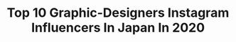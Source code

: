 ---
title: Top 10 Graphic-Designers Instagram Influencers In Japan In 2020
description: >-
  Find top graphic-designers Instagram influencers in Japan in 2020. Most popular hashtags: #stayhome #graphic #creative #artwork.
platform: Instagram
profiles:
  - username: "chispipika"
    fullname: >-
      ♡ 忘れられない鋼 🍂
    location: "Japan"
    followers: 8322
    engagement: 2040
    commentsToLikes: 0.053542
    id: ck5zyixk79yx80i14nnz9e6zn
    verified: false
    hashtags: "#alphahype, #animals, #theuniversalart, #postureos"
  - username: "hantaraki"
    fullname: >-
      Hunter
    location: "Japan"
    followers: 62295
    engagement: 2300
    commentsToLikes: 0.008202
    id: ck8wdayv0dl140j78zbt1bzaa
    verified: false
    hashtags: ""
  - username: "eric_flowerboy"
    fullname: >-
      Eric Aleson
    location: "Japan"
    followers: 57685
    engagement: 215
    commentsToLikes: 0.006122
    id: ck5hnu9z2oejl0i11mvdin5qk
    verified: false
    hashtags: "#tgif, #weekend, #versace, #valentines"
  - username: "yeelaine_"
    fullname: >-
      E L🐯I N E  Y E E
    location: "Japan"
    followers: 48288
    engagement: 330
    commentsToLikes: 0.015748
    id: ck0w5hytn3qi40i19kyrmxbnu
    verified: false
    hashtags: "#rsnap, #balenciaga, #geddit, #gucci"
  - username: "ai_mogmog"
    fullname: >-
      Ai Horikawa
    location: "Japan"
    followers: 26569
    engagement: 371
    commentsToLikes: 0.016233
    id: ck55pkg82aqyt0i115qp1f7g6
    verified: false
    hashtags: ""
  - username: "dorimiiiiiii"
    fullname: >-
      M!DOR!
    location: "Japan"
    followers: 10037
    engagement: 567
    commentsToLikes: 0.011549
    id: ckaor0r8bl7un0i78a9hy1k6p
    verified: false
    hashtags: "#trump, #gallery, #boxart, #night"
  - username: "obatasaki"
    fullname: >-
      obatasaki
    location: "Japan"
    followers: 22217
    engagement: 255
    commentsToLikes: 0.003902
    id: ck5q6dqw5wzmv0i11frdd2wd6
    verified: false
    hashtags: "#stayhome, #indoor, #yamanashi, #repost"
  - username: "wagashi_art"
    fullname: >-
      YUKI FUJIWARA
    location: "Japan"
    followers: 18194
    engagement: 758
    commentsToLikes: 0.008154
    id: ck5zsc5d5y7y10i14je0i3xlq
    verified: false
    hashtags: "#workshop, #uchuwagashi, #shuuemura, #stayhome"
  - username: "kohyamada"
    fullname: >-
      𝔎𝔬𝔥 𝔜𝔞𝔪𝔞𝔡𝔞
    location: "Japan"
    followers: 4985
    engagement: 521
    commentsToLikes: 0.014020
    id: ck5pz1ub9yuqm0i11sk3zqvvs
    verified: false
    hashtags: "#airmax, #tokyocameraclub, #portraitpage, #paris"
  - username: "althafyaseen_photography"
    fullname: >-
      Althaf yaseen
    location: "Japan"
    followers: 6800
    engagement: 607
    commentsToLikes: 0.055860
    id: ck8t74n6tfmrs0j78hhym6nm0
    verified: false
    hashtags: "#keralaquotes, #keralite, #artistic, #vsco"
---
